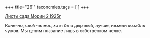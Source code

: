 +++
title="261"
taxonomies.tags = [
]
+++


[Листы сада Мории 2 1925г](/agni/1925)




Конечно, свой челнок, хотя бы и дырявый, лучше, нежели корабль чужой. Мы ценим плавание лишь в собственном челне.   


